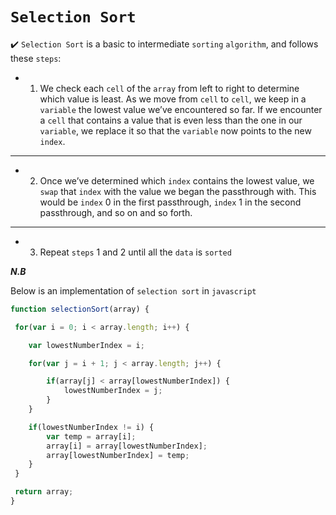 
# ```Selection Sort```

:heavy_check_mark: ```Selection Sort``` is a basic to intermediate ```sorting``` ```algorithm```, and follows these ```steps```:

- 1. We check each ```cell``` of the ```array``` from left to right to determine which
value is least. As we move from ```cell``` to ```cell```, we keep in a ```variable``` the
lowest value we’ve encountered so far.
If we encounter a ```cell``` that contains a value that is even
less than the one in our ```variable```, we replace it so that the ```variable``` now
points to the new ```index```.
---
- 2. Once we’ve determined which ```index``` contains the lowest value, we ```swap```
that ```index``` with the value we began the passthrough with. 
This would be ```index``` 0 in the first passthrough, ```index``` 1 in the second passthrough, and so on and so forth.
---
- 3. Repeat ```steps``` 1 and 2 until all the ```data``` is ```sorted```

_**N.B**_

Below is an implementation of ```selection sort``` in ```javascript```

```js
function selectionSort(array) {

 for(var i = 0; i < array.length; i++) {

    var lowestNumberIndex = i;

    for(var j = i + 1; j < array.length; j++) {

        if(array[j] < array[lowestNumberIndex]) {
            lowestNumberIndex = j;
        }
    }

    if(lowestNumberIndex != i) {
        var temp = array[i];
        array[i] = array[lowestNumberIndex];
        array[lowestNumberIndex] = temp;
    }
 }

 return array;
}
```